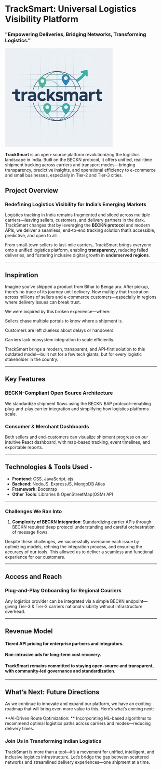# TrackSmart: Universal Logistics Visibility Platform
### **"Empowering Deliveries, Bridging Networks, Transforming Logistics."**


![Logo](TrackSmart_Logo.jpeg)

**TrackSmart** is an open-source platform revolutionizing the logistics landscape in India. Built on the BECKN protocol, it offers unified, real-time shipment tracking across carriers and transport modes—bringing transparency, predictive insights, and operational efficiency to e-commerce and small businesses, especially in Tier-2 and Tier-3 cities.

## **Project Overview**

### **Redefining Logistics Visibility for India’s Emerging Markets**  
Logistics tracking in India remains fragmented and siloed across multiple carriers—leaving sellers, customers, and delivery partners in the dark. TrackSmart changes that by leveraging the **BECKN protocol** and modern APIs, we deliver a seamless, end-to-end tracking solution that’s accessible, predictive, and open to all.

From small-town sellers to last-mile carriers, TrackSmart brings everyone onto a unified logistics platform, enabling **transparency**, reducing failed deliveries, and fostering inclusive digital growth in **underserved regions**.

---

## **Inspiration**

Imagine you’ve shipped a product from Bihar to Bengaluru. After pickup, there’s no trace of its journey until delivery. Now multiply that frustration across millions of sellers and e-commerce customers—especially in regions where delivery issues can break trust.

We were inspired by this broken experience—where:

Sellers chase multiple portals to know where a shipment is.

Customers are left clueless about delays or handovers.

Carriers lack ecosystem integration to scale efficiently.

TrackSmart brings a modern, transparent, and API-first solution to this outdated model—built not for a few tech giants, but for every logistic stakeholder in the country. 

-----

## **Key Features**

### **BECKN-Compliant Open Source Architecture**  
We standardize shipment flows using the BECKN BAP protocol—enabling plug-and-play carrier integration and simplifying how logistics platforms scale.

### **Consumer & Merchant Dashboards**  
Both sellers and end-customers can visualize shipment progress on our intuitive React dashboard, with map-based tracking, event timelines, and exportable reports.

---
## **Technologies & Tools Used -**

- **Frontend**: CSS, JavaScript, ejs  
- **Backend**: NodeJS, ExpressJS, MongoDB Atlas  
- **Framework**: Bootstrap    
- **Other Tools**: Libraries & OpenStreetMap(OSM) API 


---

### Challenges We Ran Into

1. **Complexity of BECKN Integration**: Standardizing carrier APIs through BECKN required deep protocol understanding and careful orchestration of message flows.

Despite these challenges, we successfully overcame each issue by optimizing models, refining the integration process, and ensuring the accuracy of our tools. This allowed us to deliver a seamless and functional experience for our customers.



---
## **Access and Reach**

### **Plug-and-Play Onboarding for Regional Couriers**  
Any logistics provider can be integrated via a simple BECKN endpoint—giving Tier-3 & Tier-2 carriers national visibility without infrastructure overhead.

---

## **Revenue Model**

#### **Tiered API pricing for enterprise partners and integrators.**  

#### **Non-intrusive ads for long-term cost recovery.**  

#### TrackSmart remains committed to staying open-source and transparent, with community-led governance and standardization.
---

## **What’s Next: Future Directions**

As we continue to innovate and expand our platform, we have an exciting roadmap that will bring even more value to this. Here’s what’s coming next:

**AI-Driven Route Optimization: **
Incorporating ML-based algorithms to recommend optimal logistics paths across carriers and modes—reducing delivery times.



### **Join Us in Transforming Indian Logistics**
TrackSmart is more than a tool—it’s a movement for unified, intelligent, and inclusive logistics infrastructure.
Let’s bridge the gap between scattered networks and streamlined delivery experiences—one shipment at a time.
